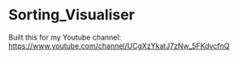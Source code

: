 # Sorting_Visualiser
Built this for my Youtube channel: https://www.youtube.com/channel/UCgXzYkatJ7zNw_5FKdvcfnQ
